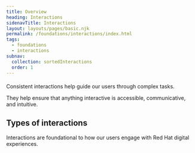 ```yaml
---
title: Overview
heading: Interactions
sidenavTitle: Interactions
layout: layouts/pages/basic.njk
permalink: /foundations/interactions/index.html
tags:
  - foundations
  - interactions
subnav:
  collection: sortedInteractions
  order: 1
---
```


<script type="module" data-helmet>
  import '@rhds/elements/rh-tile/rh-tile.js';
</script>

<style data-helmet>
  .large-red-text {
    grid-area: h;
    font-size: var(--rh-font-size-heading-2xl);
    font-weight: var(--rh-font-weight-heading-regular);
    font-family: var(--rh-font-family-heading);
    line-height: var(--rh-line-height-heading);
    color: var(--rh-color-brand-red);
    margin-block-end: var(--rh-space-xl);
  }
</style>

<h2 class="large-red-text">Consistent interactions help guide our users through complex tasks.</h2>

They help ensure that anything interactive is accessible, communicative, and intuitive.

## Types of interactions

Interactions are foundational to how our users engage with Red Hat digital experiences.